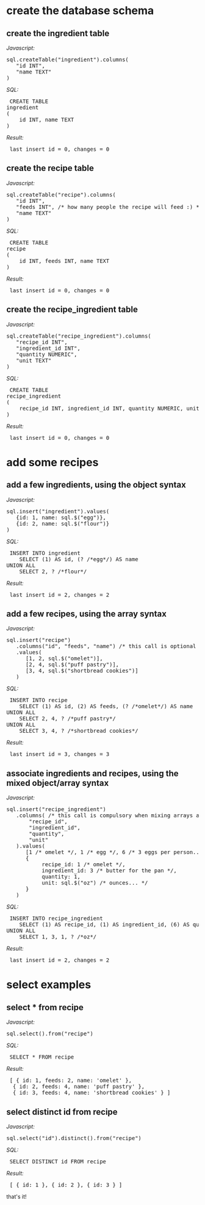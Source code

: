 
# create the database schema


## create the ingredient table

_Javascript:_
<pre>
sql.createTable("ingredient").columns(
   "id INT",
   "name TEXT"
)
</pre>

_SQL:_


<pre> CREATE TABLE
ingredient
(
	id INT, name TEXT
) </pre>


_Result:_


<pre> last insert id = 0, changes = 0 </pre>


## create the recipe table

_Javascript:_
<pre>
sql.createTable("recipe").columns(
   "id INT",
   "feeds INT", /* how many people the recipe will feed :) */
   "name TEXT"
)
</pre>

_SQL:_


<pre> CREATE TABLE
recipe
(
	id INT, feeds INT, name TEXT
) </pre>


_Result:_


<pre> last insert id = 0, changes = 0 </pre>


## create the recipe_ingredient table

_Javascript:_
<pre>
sql.createTable("recipe_ingredient").columns(
   "recipe_id INT",
   "ingredient_id INT",
   "quantity NUMERIC",
   "unit TEXT"
)
</pre>

_SQL:_


<pre> CREATE TABLE
recipe_ingredient
(
	recipe_id INT, ingredient_id INT, quantity NUMERIC, unit TEXT
) </pre>


_Result:_


<pre> last insert id = 0, changes = 0 </pre>


# add some recipes


## add a few ingredients, using the object syntax

_Javascript:_
<pre>
sql.insert("ingredient").values(
   {id: 1, name: sql.$("egg")},
   {id: 2, name: sql.$("flour")}
)
</pre>

_SQL:_


<pre> INSERT INTO ingredient
	SELECT (1) AS id, (? /*egg*/) AS name
UNION ALL
	SELECT 2, ? /*flour*/ </pre>


_Result:_


<pre> last insert id = 2, changes = 2 </pre>


## add a few recipes, using the array syntax

_Javascript:_
<pre>
sql.insert("recipe")
   .columns("id", "feeds", "name") /* this call is optional */
   .values(
      [1, 2, sql.$("omelet")],
      [2, 4, sql.$("puff pastry")],
      [3, 4, sql.$("shortbread cookies")]
   )
</pre>

_SQL:_


<pre> INSERT INTO recipe
	SELECT (1) AS id, (2) AS feeds, (? /*omelet*/) AS name
UNION ALL
	SELECT 2, 4, ? /*puff pastry*/
UNION ALL
	SELECT 3, 4, ? /*shortbread cookies*/ </pre>


_Result:_


<pre> last insert id = 3, changes = 3 </pre>


## associate ingredients and recipes, using the mixed object/array syntax

_Javascript:_
<pre>
sql.insert("recipe_ingredient")
   .columns( /* this call is compulsory when mixing arrays and objects */
       "recipe_id",
       "ingredient_id",
       "quantity",
       "unit"
   ).values(
      [1 /* omelet */, 1 /* egg */, 6 /* 3 eggs per person... */, sql.null()],
      {
           recipe_id: 1 /* omelet */,
           ingredient_id: 3 /* butter for the pan */,
           quantity: 1,
           unit: sql.$("oz") /* ounces... */
      }
   )
</pre>

_SQL:_


<pre> INSERT INTO recipe_ingredient
	SELECT (1) AS recipe_id, (1) AS ingredient_id, (6) AS quantity, (NULL) AS unit
UNION ALL
	SELECT 1, 3, 1, ? /*oz*/ </pre>


_Result:_


<pre> last insert id = 2, changes = 2 </pre>


# select examples


## select * from recipe

_Javascript:_
<pre>
sql.select().from("recipe")
</pre>

_SQL:_


<pre> SELECT * FROM recipe  </pre>


_Result:_


<pre> [ { id: 1, feeds: 2, name: 'omelet' },
  { id: 2, feeds: 4, name: 'puff pastry' },
  { id: 3, feeds: 4, name: 'shortbread cookies' } ] </pre>



## select distinct id from recipe

_Javascript:_
<pre>
sql.select("id").distinct().from("recipe")
</pre>

_SQL:_


<pre> SELECT DISTINCT id FROM recipe  </pre>


_Result:_


<pre> [ { id: 1 }, { id: 2 }, { id: 3 } ] </pre>


that's it!
